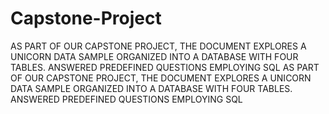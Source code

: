 # Capstone-Project
AS PART OF OUR CAPSTONE PROJECT, THE DOCUMENT EXPLORES A UNICORN DATA SAMPLE ORGANIZED INTO A DATABASE WITH FOUR TABLES. ANSWERED PREDEFINED QUESTIONS EMPLOYING SQL
AS PART OF OUR CAPSTONE PROJECT, THE DOCUMENT EXPLORES A UNICORN DATA SAMPLE ORGANIZED INTO A DATABASE WITH FOUR TABLES. ANSWERED PREDEFINED QUESTIONS EMPLOYING SQL
